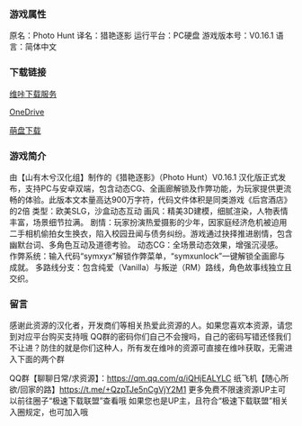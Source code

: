 ### 游戏属性
原名：Photo Hunt
译名：猎艳逐影
运行平台：PC硬盘
游戏版本号：V0.16.1
语言：简体中文
### 下载链接
[维咔下载服务](https://vikingfile.com/f/HCXSQClqsR)

[OneDrive](https://wgtp6-my.sharepoint.com/:u:/g/personal/lingvt_wgtp6_onmicrosoft_com/EbMlJSYlzH9MjjXUUh7qOBQByewMwpi8b7tl9HdTVFCnAw?e=JFBGHM)

[萌盘下载](https://pan.moe/s/E468Io)

### 游戏简介
由【山有木兮汉化组】制作的《猎艳逐影》（Photo Hunt）V0.16.1 汉化版正式发布，支持PC与安卓双端，包含动态CG、全画廊解锁及作弊功能，为玩家提供更流畅的体验。此版本文本量高达900万字符，代码文件体积是同类游戏《后宫酒店》的2倍
类型：欧美SLG，沙盒动态互动
画风：精美3D建模，细腻渲染，人物表情丰富，场景细节拉满。
剧情：玩家扮演热爱摄影的少年，因家庭经济危机被迫用二手相机偷拍女生换衣，陷入校园丑闻与债务纠纷。游戏通过抉择推进剧情，包含幽默台词、多角色互动及道德考验。
动态CG：全场景动态效果，增强沉浸感。
作弊系统：输入代码“symxyx”解锁作弊菜单，“symxunlock”一键解锁全画廊与成就。
多路线分支：包含纯爱（Vanilla）与叛逆（RM）路线，角色故事线独立且交织。

### 留言
感谢此资源的汉化者，开发商们等相关热爱此资源的人。如果您喜欢本资源，请您到对应平台购买支持哦
QQ群的密码你们自己不会搜吗，自己的密码写错还怪我们不让进？防住的就是你们这种人，所有发在维咔的资源可直接在维咔获取，无需进入下面的两个群

QQ群【聊聊日常/求资源】：https://qm.qq.com/q/iQHjEALYLC
纸飞机【随心所欲/回家的路】https://t.me/+QzpTJe5nCgVjY2M1
更多免费不限速资源UP主可以前往圈子“极速下载联盟”查看哦
如果您也是UP主，且符合“极速下载联盟”相关入圈规定，也可加入哦
